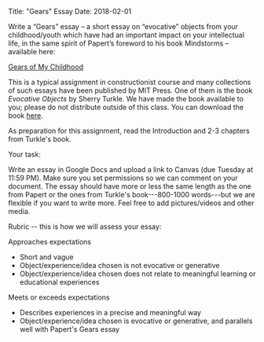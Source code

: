 ﻿Title: "Gears" Essay
Date: 2018-02-01

Write a “Gears” essay – a short essay on “evocative” objects from your childhood/youth which have had an important impact on your intellectual life, in the same spirit of Papert’s foreword to his book Mindstorms – available here:

[Gears of My Childhood](http://www.papert.org/articles/GearsOfMyChildhood.html "Link to Gears of My Childhood")

This is a typical assignment in constructionist course and many collections of such essays have been published by MIT Press. One of them is the book *Evocative Objects* by Sherry Turkle. We have made the book available to you; please do not distribute outside of this class. You can download the book [here](https://www.dropbox.com/s/i0rfyzhm0r9q33y/Evocative%20Objects.pdf?dl=0 "Download link for Evocative Objects").

As preparation for this assignment, read the Introduction and 2-3 chapters from Turkle's book.

Your task:

Write an essay in Google Docs and upload a link to Canvas (due Tuesday at 11:59 PM). Make sure you set permissions so we can comment on your document. The essay should have more or less the same length as the one from Papert or the ones from Turkle's book---800-1000 words---but we are flexible if you want to write more. Feel free to add pictures/videos and other media.

Rubric -- this is how we will assess your essay:

Approaches expectations 
- Short and vague
- Object/experience/idea chosen is not evocative or generative
- Object/experience/idea chosen does not relate to meaningful learning or educational experiences

Meets or exceeds expectations
- Describes experiences in a precise and meaningful way
- Object/experience/idea chosen is evocative or generative, and parallels well with Papert's Gears essay